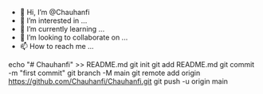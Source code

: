 - 👋 Hi, I’m @Chauhanfi
- 👀 I’m interested in ...
- 🌱 I’m currently learning ...
- 💞️ I’m looking to collaborate on ...
- 📫 How to reach me ...

<!---
Chauhanfi/Chauhanfi is a ✨ special ✨ repository because its `README.md` (this file) appears on your GitHub profile.
You can click the Preview link to take a look at your changes.
--->
echo "# Chauhanfi" >> README.md
git init
git add README.md
git commit -m "first commit"
git branch -M main
git remote add origin https://github.com/Chauhanfi/Chauhanfi.git
git push -u origin main
